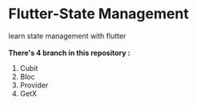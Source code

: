 # Flutter-State Management
learn state management with flutter
<br/>
<br/>
**There's 4 branch in this repository :**
  1. Cubit 
  2. Bloc 
  3. Provider 
  4. GetX
